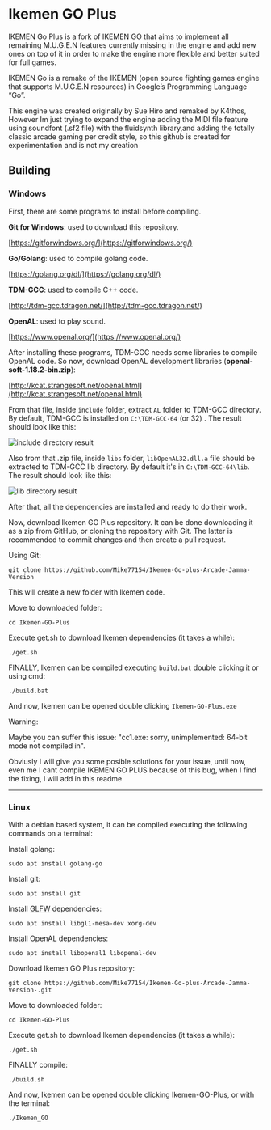# Ikemen GO Plus #

IKEMEN Go Plus is a fork of IKEMEN GO that aims to implement all remaining M.U.G.E.N features currently missing in the engine and add new ones on top of it in order to make the engine more flexible and better suited for full games.

IKEMEN Go is a remake of the IKEMEN (open source fighting games engine that supports M.U.G.E.N resources) in Google’s Programming Language “Go”.

This engine was created originally by Sue Hiro and remaked by K4thos, However Im just trying to expand the engine adding the MIDI file feature using soundfont (.sf2 file) with the fluidsynth library,and adding the totally classic arcade gaming per credit style,   so this github is created for experimentation and is not my creation

## Building ##

### Windows ###

First, there are some programs to install before compiling.

**Git for Windows**: used to download this repository.

[https://gitforwindows.org/](https://gitforwindows.org/)

**Go/Golang**: used to compile golang code.

[https://golang.org/dl/](https://golang.org/dl/)

**TDM-GCC**: used to compile C++ code.

[http://tdm-gcc.tdragon.net/](http://tdm-gcc.tdragon.net/)


**OpenAL**: used to play sound.

[https://www.openal.org/](https://www.openal.org/)

After installing these programs, TDM-GCC needs some libraries to compile OpenAL code. So now, download OpenAL development libraries (**openal-soft-1.18.2-bin.zip**):

[http://kcat.strangesoft.net/openal.html](http://kcat.strangesoft.net/openal.html)

From that file, inside `include` folder, extract `AL` folder to TDM-GCC directory. By default, TDM-GCC is installed on `C:\TDM-GCC-64` (or 32) . The result should look like this:

![include directory result](https://vgy.me/oY3Zuk.png)

Also from that .zip file, inside `libs` folder, `libOpenAL32.dll.a` file should be extracted to TDM-GCC lib directory. By default it's in `C:\TDM-GCC-64\lib`. The result should look like this:

![lib directory result](https://vgy.me/c7FsG3.png)

After that, all the dependencies are installed and ready to do their work.

Now, download Ikemen GO Plus repository. It can be done downloading it as a zip from GitHub, or cloning the repository with Git. The latter is recommended to commit changes and then create a pull request.

Using Git:

`git clone https://github.com/Mike77154/Ikemen-Go-plus-Arcade-Jamma-Version`

This will create a new folder with Ikemen code.

Move to downloaded folder:

`cd Ikemen-GO-Plus`

Execute get.sh to download Ikemen dependencies (it takes a while):

`./get.sh`

FINALLY, Ikemen can be compiled executing `build.bat` double clicking it or using cmd:

`./build.bat`

And now, Ikemen can be opened double clicking `Ikemen-GO-Plus.exe`

Warning:


Maybe you can suffer this issue:
"cc1.exe: sorry, unimplemented: 64-bit mode not compiled in".

Obviusly I will give you some posible solutions for your issue, until now, even me I cant compile IKEMEN GO PLUS because of this bug,
when I find the fixing, I will add in this readme


----------

### Linux ###

With a debian based system, it can be compiled executing the following commands on a terminal:

Install golang:

`sudo apt install golang-go`

Install git:

`sudo apt install git`

Install [GLFW](https://github.com/go-gl/glfw) dependencies:

`sudo apt install libgl1-mesa-dev xorg-dev`

Install OpenAL dependencies:

`sudo apt install libopenal1 libopenal-dev`

Download Ikemen GO Plus repository:

`git clone https://github.com/Mike77154/Ikemen-Go-plus-Arcade-Jamma-Version-.git`

Move to downloaded folder:

`cd Ikemen-GO-Plus`

Execute get.sh to download Ikemen dependencies (it takes a while):

`./get.sh`

FINALLY compile:

`./build.sh`

And now, Ikemen can be opened double clicking Ikemen-GO-Plus, or with the terminal:

`./Ikemen_GO`
